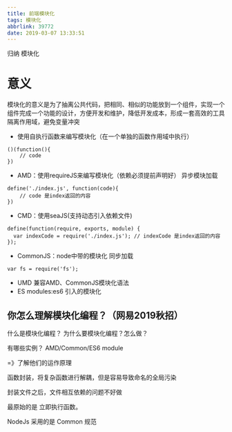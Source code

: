 ```yaml
---
title: 前端模块化
tags: 模块化
abbrlink: 39772
date: 2019-03-07 13:33:51
---
```


归纳 模块化

<!-- more -->

# 意义

模块化的意义是为了抽离公共代码，把相同、相似的功能放到一个组件，实现一个组件完成一个功能的设计，方便开发和维护，降低开发成本，形成一套高效的工具
隔离作用域，避免变量冲突
* 使用自执行函数来编写模块化（在一个单独的函数作用域中执行）
```
()(function(){
    // code
})
```
* AMD：使用requireJS来编写模块化（依赖必须提前声明好）
异步模块加载
```
define('./index.js', function(code){
    // code 是index返回的内容
})
```
* CMD：使用seaJS(支持动态引入依赖文件)
```
define(function(require, exports, module) {  
  var indexCode = require('./index.js'); // indexCode 是index返回的内容
});
```
* CommonJS：node中带的模块化
同步加载
```
var fs = require('fs');
```
* UMD 兼容AMD、CommonJS模块化语法
* ES modules:es6 引入的模块化

## 你怎么理解模块化编程？（网易2019秋招）

什么是模块化编程？ 为什么要模块化编程？怎么做？

有哪些实例？ AMD/Common/ES6 module

=》了解他们的运作原理

函数封装，将复杂函数进行解耦，但是容易导致命名的全局污染

封装文件之后，文件相互依赖的问题不好做

最原始的是 立即执行函数。

NodeJs 采用的是 Common 规范